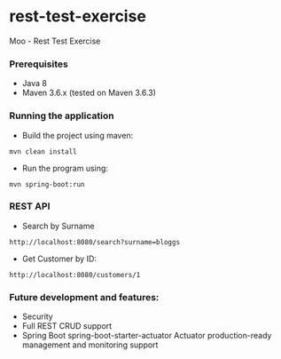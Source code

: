 # rest-test-exercise
Moo - Rest Test Exercise

### Prerequisites

* Java 8
* Maven 3.6.x (tested on Maven 3.6.3)

### Running the application

* Build the project using maven:
 ```
mvn clean install
 ```

* Run the program using:
 ```
mvn spring-boot:run 
 ```

### REST API

* Search by Surname
```
http://localhost:8080/search?surname=bloggs
````
* Get Customer by ID:
```
http://localhost:8080/customers/1
````

### Future development and features:
* Security
* Full REST CRUD support
* Spring Boot spring-boot-starter-actuator Actuator production-ready management and monitoring support 